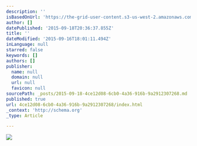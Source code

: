 ```yaml
---
description: ''
isBasedOnUrl: 'https://the-grid-user-content.s3-us-west-2.amazonaws.com/970a1434-4039-4b91-8c29-420e59e33dea.JPG'
author: []
datePublished: '2015-09-18T20:36:37.855Z'
title: ''
dateModified: '2015-09-16T18:01:11.494Z'
inLanguage: null
starred: false
keywords: []
authors: []
publisher:
  name: null
  domain: null
  url: null
  favicon: null
sourcePath: _posts/2015-09-18-4ce12d08-6cb0-4a36-916b-9a2912307268.md
published: true
url: 4ce12d08-6cb0-4a36-916b-9a2912307268/index.html
_context: 'http://schema.org'
_type: Article

---
```

![](https://the-grid-user-content.s3-us-west-2.amazonaws.com/970a1434-4039-4b91-8c29-420e59e33dea.JPG)